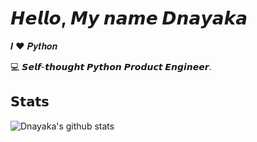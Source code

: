 # 𝙃𝙚𝙡𝙡𝙤, 𝙈𝙮 𝙣𝙖𝙢𝙚 𝘿𝙣𝙖𝙮𝙖𝙠𝙖

𝑰 ❤️ 𝑷𝒚𝒕𝒉𝒐𝒏

:computer: 𝙎𝙚𝙡𝙛-𝙩𝙝𝙤𝙪𝙜𝙝𝙩 𝙋𝙮𝙩𝙝𝙤𝙣 𝙋𝙧𝙤𝙙𝙪𝙘𝙩 𝙀𝙣𝙜𝙞𝙣𝙚𝙚𝙧.



## 𝗦𝘁𝗮𝘁𝘀

![Dnayaka's github stats](https://github-readme-stats.vercel.app/api?username=Dnayaka&show_icons=true&theme=dracula)

